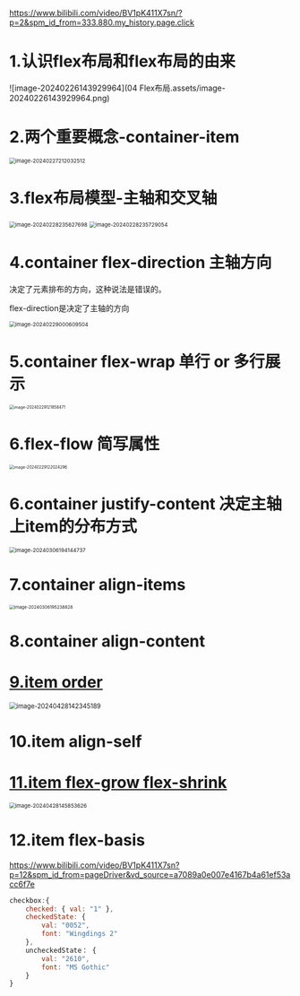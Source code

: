 https://www.bilibili.com/video/BV1pK411X7sn/?p=2&spm_id_from=333.880.my_history.page.click

# 1.认识flex布局和flex布局的由来

![image-20240226143929964](04 Flex布局.assets/image-20240226143929964.png)

# 2.两个重要概念-container-item

<img src="04 Flex布局.assets/image-20240227212032512.png" alt="image-20240227212032512" style="zoom: 67%;" />

# 3.flex布局模型-主轴和交叉轴

<img src="04 Flex布局.assets/image-20240228235627698.png" alt="image-20240228235627698" style="zoom:67%;" />

<img src="04 Flex布局.assets/image-20240228235729054.png" alt="image-20240228235729054" style="zoom:67%;" />

# 4.container   flex-direction 主轴方向

决定了元素排布的方向，这种说法是错误的。

flex-direction是决定了主轴的方向

<img src="04 Flex布局.assets/image-20240229000609504.png" alt="image-20240229000609504" style="zoom: 67%;" />

# 5.container     flex-wrap      单行 or 多行展示

<img src="04 Flex布局.assets/image-20240229121858471.png" alt="image-20240229121858471" style="zoom:50%;" />



# 6.flex-flow 简写属性

<img src="04 Flex布局.assets/image-20240229122024296.png" alt="image-20240229122024296" style="zoom:50%;" />

# 6.container   justify-content 决定主轴上item的分布方式

<img src="04 Flex布局.assets/image-20240306194144737.png" alt="image-20240306194144737" style="zoom: 67%;" />

# 7.container   align-items

<img src="04 Flex布局.assets/image-20240306195238828.png" alt="image-20240306195238828" style="zoom: 55%;" />

# 8.container  align-content

# [9.item order](https://www.bilibili.com/video/BV1pK411X7sn?p=9&vd_source=a7089a0e007e4167b4a61ef53acc6f7e)

<img src="04 Flex布局.assets/image-20240428142345189.png" alt="image-20240428142345189" style="zoom:80%;" />

# 10.item align-self

# [11.item flex-grow  flex-shrink](https://www.bilibili.com/video/BV1pK411X7sn?p=11&spm_id_from=pageDriver&vd_source=a7089a0e007e4167b4a61ef53acc6f7e)

<img src="04 Flex布局.assets/image-20240428145853626.png" alt="image-20240428145853626" style="zoom: 67%;" />

# 12.item flex-basis

https://www.bilibili.com/video/BV1pK411X7sn?p=12&spm_id_from=pageDriver&vd_source=a7089a0e007e4167b4a61ef53acc6f7e

























































```javascript
checkbox:{
	checked: { val: "1" },
	checkedState: {
		val: "0052",
		font: "Wingdings 2"
	},
	uncheckedState： {
		val: "2610",
		font: "MS Gothic"
	}
}
```

